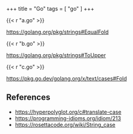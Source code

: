 +++
title = "Go"
tags = [ "go" ]
+++

{{< r "a.go" >}}

<https://golang.org/pkg/strings#EqualFold>

{{< r "b.go" >}}

<https://golang.org/pkg/strings#ToUpper>

{{< r "c.go" >}}

<https://pkg.go.dev/golang.org/x/text/cases#Fold>

## References

- <https://hyperpolyglot.org/c#translate-case>
- <https://programming-idioms.org/idiom/213>
- <https://rosettacode.org/wiki/String_case>
